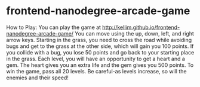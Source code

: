 frontend-nanodegree-arcade-game
===============================


How to Play:
You can play the game at http://kellim.github.io/frontend-nanodegree-arcade-game/
You can move using the up, down, left, and right arrow keys.
Starting in the grass, you need to cross the road while avoiding bugs and get to the grass at the other side, which will gain you 100 points.
If you collide with a bug, you lose 50 points and go back to your starting place in the grass.
Each level, you will have an opportunity to get a heart and a gem. The heart gives you an extra life and the gem gives you 500 points.
To win the game, pass all 20 levels. Be careful-as levels increase, so will the enemies and their speed!